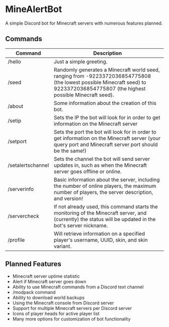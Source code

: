 # MineAlertBot

A simple Discord bot for Minecraft servers with numerous features planned.

## Commands
|Command|Description|
|---|-----|
| /hello | Just a simple greeting. |
| /seed   | Randomly generates a Minecraft world seed, ranging from -9223372036854775808 (the lowest possible Minecraft seed) to 9223372036854775807 (the highest possible Minecraft seed).|
| /about | Some information about the creation of this bot. |
| /setip | Sets the IP the bot will look for in order to get information on the Minecraft server |
| /setport | Sets the port the bot will look for in order to get information on the Minecraft server (your query port and Minecraft server port should be the same!) |
| /setalertschannel | Sets the channel the bot will send server updates in, such as when the Minecraft server goes offline or online. |
| /serverinfo | Basic information about the server, including the number of online players, the maximum number of players, the server description, and version! |
| /servercheck | If not already used, this command starts the monitoring of the Minecraft server, and (currently) the status will be updated in the bot's server nickname. |
| /profile | Will retrieve information on a specified player's username, UUID, skin, and skin variant. |

## Planned Features
- Minecraft server uptime statistic
- Alert if Minecraft server goes down
- Ability to use Minecraft commands from a Discord text channel
- /modpack command
- Ability to download world backups
- Using the Minecraft console from Discord server
- Support for multiple Minecraft servers per Discord server
- Icons of player heads for active player list
- Many more options for customization of bot functionality